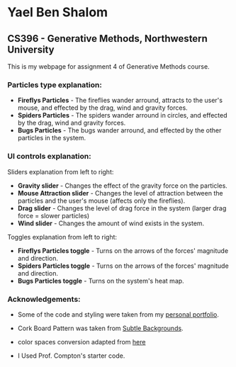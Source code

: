 # Yael Ben Shalom
## CS396 - Generative Methods, Northwestern University


This is my webpage for assignment 4 of Generative Methods course.


### Particles type explanation:
* **Fireflys Particles** - The fireflies wander arround, attracts to the user's mouse, and effected by the drag, wind and gravity forces.
* **Spiders Particles** - The spiders wander arround in circles, and effected by the drag, wind and gravity forces.
* **Bugs Particles** - The bugs wander arround, and effected by the other particles in the system.


### UI controls explanation:
Sliders explanation from left to right:
* **Gravity slider** - Changes the effect of the gravity force on the particles.
* **Mouse Attraction slider** - Changes the level of attraction between the particles and the user's mouse (affects only the fireflies).
* **Drag slider** - Changes the level of drag force in the system (larger drag force = slower particles)
* **Wind slider** - Changes the amount of wind exists in the system.

Toggles explanation from left to right:
* **Fireflys Particles toggle** - Turns on the arrows of the forces' magnitude and direction.
* **Spiders Particles toggle** - Turns on the arrows of the forces' magnitude and direction.
* **Bugs Particles toggle** - Turns on the system's heat map.



### Acknowledgements:
* Some of the code and styling were taken from my [personal portfolio](https://yaelbenshalom.github.io).

* Cork Board Pattern was taken from [Subtle Backgrounds](https://www.toptal.com/designers/subtlepatterns/cork-board-pattern/).

* color spaces conversion adapted from [here](https://css-tricks.com/converting-color-spaces-in-javascript/)

* I Used Prof. Compton's starter code.

